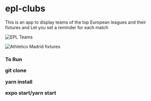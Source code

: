 # epl-clubs

This is an app to display teams of the top 
European leagues and their fixtures and 
Let you set a reminder for each match


![EPL Teams](https://drive.google.com/open?id=1jAQygn5YfNxckKFwjAP5JAk-jHUaAC6k)

![Athletico Madrid fixtures](https://drive.google.com/open?id=1xhU-wM0GGl7NRqNx3MLedZJJiXZ3F2O4)

<h3>To Run

git clone

yarn install

expo start/yarn start
